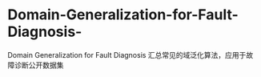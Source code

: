 # Domain-Generalization-for-Fault-Diagnosis-
Domain Generalization for Fault Diagnosis 汇总常见的域泛化算法，应用于故障诊断公开数据集
